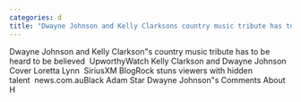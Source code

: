 ```yaml
---
categories: d
title: "Dwayne Johnson and Kelly Clarksons country music tribute has to be heard to be believed  Upworthy"
---
```

Dwayne Johnson and Kelly Clarkson"s country music tribute has to be heard to be believed&nbsp;&nbsp;UpworthyWatch Kelly Clarkson and Dwayne Johnson Cover Loretta Lynn&nbsp;&nbsp;SiriusXM BlogRock stuns viewers with hidden talent&nbsp;&nbsp;news.com.auBlack Adam Star Dwayne Johnson"s Comments About H